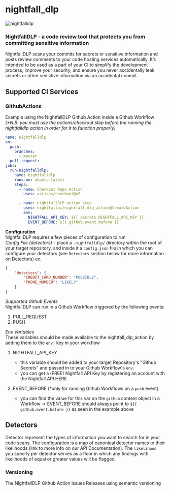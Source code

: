 # nightfall_dlp
![nightfalldlp](https://www.finsmes.com/wp-content/uploads/2019/11/Nightfall-AI.png "nightfalldlp")
### NightfallDLP - a code review tool that protects you from committing sensitive information

NightfallDLP scans your commits for secrets or sensitive information and posts review comments to your code hosting 
services automatically. It’s intended to be used as a part of your CI to simplify the development process, improve your 
security, and ensure you never accidentally leak secrets or other sensitive information via an accidental commit.

## Supported CI Services
### GithubActions
Example using the NightfallDLP Github Action inside a Github Workflow  
_(*N.B. you must use the actions/checkout step before the running the nightfalldlp action in order for it to function properly)_
```yaml
name: nightfalldlp
on:
  push:
    branches:
      - master
  pull_request:
jobs:
  run-nightfalldlp:
    name: nightfalldlp
    runs-on: ubuntu-latest
    steps:
      - name: Checkout Repo Action
        uses: actions/checkout@v2

      - name: nightfallDLP action step
        uses: nightfallai/nightfall_dlp_action@CreateAction
        env:
          NIGHTFALL_API_KEY: ${{ secrets.NIGHTFALL_API_KEY }}
          EVENT_BEFORE: ${{ github.event.before }}
```

**Configuration**  
NightfallDLP requires a few pieces of configuration to run  
_Config File (detectors)_
    - place a `.nightfalldlp/` directory within the root of your target repository, and inside it a `config.json` file
    in which you can configure your detectors (see `Detectors` section below for more information on Detectors)
ex.
```json
{
    "detectors": {
        "CREDIT_CARD_NUMBER": "POSSIBLE",
        "PHONE_NUMBER": "LIKELY"
    }
}
```

_Supported Github Events_  
NightfallDLP can run in a Github Workflow triggered by the following events:
1) PULL_REQUEST
2) PUSH

_Env Variables_  
These variables should be made available to the nightfall_dlp_action by adding them to the `env:` key in your workflow
1) NIGHTFALL_API_KEY
    - this variable should be added to your target Repository's "Github Secrets" and passed in to your Github Workflow's `env`.
    - you can get a (FREE) Nightfall API Key by registering an account with the Nightfall API HERE
    
2) EVENT_BEFORE (*only for running Github Workflows on a `push` event)
    - you can find the value for this var on the `github` context object in a Workflow -> EVENT_BEFORE should always point to
    `${{ github.event.before }}` as seen in the example above
    

## Detectors
Detector represent the types of information you want to search for in your code scans. The configuration is a map of 
canonical detector names to their likelihoods (link to more info on our API Documentation). The `likelihood` you specify
per detector serves as a floor in which any findings with likelihoods of equal or greater values will be flagged.

### Versioning
The NightfallDLP Github Action issues Releases using semantic versioning
